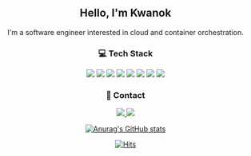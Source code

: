 <div align="center">

## Hello, I'm Kwanok

I'm a software engineer interested in cloud and container orchestration.

### 💻  Tech Stack

<img src="https://img.shields.io/badge/Go-00ADD8?style=flat&logo=Go&logoColor=white"/>
<img src="https://img.shields.io/badge/gin--gonic-00ADD8?style=flat&logo=Go&logoColor=white"/>
<img src="https://img.shields.io/badge/Docker-2496ED?style=flat&logo=Docker&logoColor=white"/>
<img src="https://img.shields.io/badge/Kubernetes-326CE5?style=flat&logo=Kubernetes&logoColor=white"/>
<img src="https://img.shields.io/badge/Jenkins-D24939?style=flat&logo=Jenkins&logoColor=white"/>
<img src="https://img.shields.io/badge/aws-232F3E?style=flat&logo=amazon-aws&logoColor=white"/>
<img src="https://img.shields.io/badge/redis-DC382D?style=flat&logo=redis&logoColor=white"/>
<img src="https://img.shields.io/badge/WebRTC-333333?style=flat&logo=webrtc&logoColor=white"/>

### 📱  Contact

<a href="https://www.instagram.com/kwanoknoh/"><img src="https://img.shields.io/badge/Instagram-E4405F?style=flat&logo=Instagram&logoColor=white&link=https://www.instagram.com/kwanoknoh/"/>
<a href="mailto:rosejap97@gmail.com"><img src="https://img.shields.io/badge/Gmail-d14836?style=flat&logo=Gmail&logoColor=white&link=rosejap97@gmail.com"/>

![Anurag's GitHub stats](https://github-readme-stats.vercel.app/api?username=kwanok&bg_color=30,e96443,904e95&title_color=fff&text_color=fff)
  
[![Hits](https://hits.seeyoufarm.com/api/count/incr/badge.svg?url=https%3A%2F%2Fgithub.com%2Fkwanok&count_bg=%23EDD7C3&title_bg=%23555555&icon=github.svg&icon_color=%23E7E7E7&title=hits&edge_flat=false)](https://hits.seeyoufarm.com)
</div>
